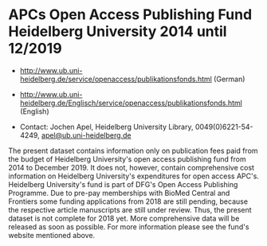 # APCs Open Access Publishing Fund Heidelberg University 2014 until 12/2019 

* http://www.ub.uni-heidelberg.de/service/openaccess/publikationsfonds.html (German)
* http://www.ub.uni-heidelberg.de/Englisch/service/openaccess/publikationsfonds.html (English)


* Contact: Jochen Apel, Heidelberg University Library, 0049(0)6221-54-4249, apel@ub.uni-heidelberg.de 


The present dataset contains information only on publication fees paid from the budget of Heidelberg University's open access publishing fund from 2014 to December 2019. It does not, however, contain comprehensive cost information on Heidelberg University's expenditures for open access APC's. 
Heidelberg University's fund is part of DFG's Open Access Publishing Programme.  Due to pre-pay memberships with BioMed Central and Frontiers some funding applications from 2018 are still pending, because the respective article manuscripts are still under review. Thus, the present dataset is not complete for 2018 yet. More comprehensive data will be released as soon as possible. For more information please see the fund's website mentioned above.
